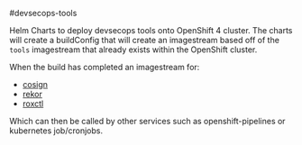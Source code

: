 #devsecops-tools

Helm Charts to deploy devsecops tools onto OpenShift 4 cluster. The charts will create a buildConfig that will create an imagestream based off of the `tools` imagestream that already exists within the OpenShift cluster. 

When the build has completed an imagestream for:

- [cosign](https://github.com/sigstore/cosign)
- [rekor](https://github.com/sigstore/rekor)
- [roxctl](https://www.redhat.com/en/resources/advanced-cluster-security-for-kubernetes-datasheet)

Which can then be called by other services such as openshift-pipelines or kubernetes job/cronjobs.